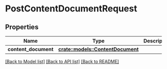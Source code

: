 # PostContentDocumentRequest

## Properties

Name | Type | Description | Notes
------------ | ------------- | ------------- | -------------
**content_document** | [**crate::models::ContentDocument**](ContentDocument.md) |  | 

[[Back to Model list]](../README.md#documentation-for-models) [[Back to API list]](../README.md#documentation-for-api-endpoints) [[Back to README]](../README.md)


